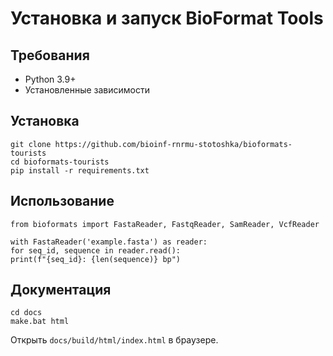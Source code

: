 # Установка и запуск BioFormat Tools

## Требования
- Python 3.9+
- Установленные зависимости

## Установка
```
git clone https://github.com/bioinf-rnrmu-stotoshka/bioformats-tourists
cd bioformats-tourists
pip install -r requirements.txt
```

## Использование
```
from bioformats import FastaReader, FastqReader, SamReader, VcfReader

with FastaReader('example.fasta') as reader:
for seq_id, sequence in reader.read():
print(f"{seq_id}: {len(sequence)} bp")
```

## Документация
```
cd docs
make.bat html
```

Открыть `docs/build/html/index.html` в браузере.